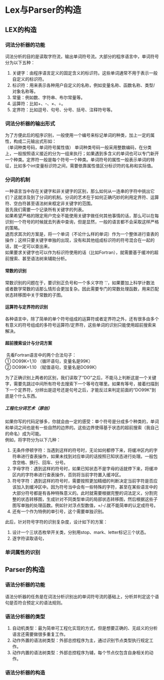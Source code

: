 # Lex与Parser的构造

## LEX的构造
### 词法分析器的功能
   词法分析的目的是读取字符流，输出单词符号流。大部分的程序语言中，单词符号分为以下五种：  
1.	关键字：由程序语言定义的固定含义的标识符。这些单词通常不用于表示一般自定义的标识符。  
2.	标识符：用来表示各种用户自定义的名称，例如变量名称、函数名称、类型/对象名称等。  
3.	常量：例如数、字符串、布尔常量等。  
4.	运算符：比如+、-、×、÷。  
5.	定界符：比如逗号、句号、分号、括号、注释符号等。  

### 词法分析器的输出形式
   为了方便此后的程序识别，一般使用一个编号来标记单词的种类，加上一定的属性，构成二元输出式形如：  
			（单词种类号码，单词符号属性值）
   单词种类号码一般采用整数编码，在分类上，一般按照语义接近的分为一组来执行；如果遇到多含义的单词也可以专门新开一个种类。定界符一般是每个符号一个种类。单词符号的属性一般表示单词的特征，比如多个int变量标识符之间，需要依靠属性值区分标识符的名称和实际值。  

### 分词的机制
   一种语言当中存在关键字和非关键字的区别，那么如何从一连串的字符中挑出它们？这就涉及到了分词的机制。分词的艺术在于如何正确巧妙的利用定界符、运算符、空白符甚至语法树来框定非关键字的范围。  
   首先我们需要一个记录所有关键字的列表。  
   如果希望严格的限定用户完全不能使用关键字做任何其他事情的话，那么可以在每识别一个符号的时候就去列表中查询，但是显然，一般的语言都不会采取这样严格的策略。  
   退而求其次的方案是，将一个单词（不论什么样的单词）作为一个整体进行查表的操作；这样只要关键字单独的出现，没有和其他组成标识符的符号混合在一起的话，就一定可以查出来。  
   如果要求关键字也可以作为标识符使用的话（比如Fortran），就需要基于缓冲的超前搜索、甚至语法树来辅助分析。  

#### 常数的识别
   常数识别的问题在于，要识别正负号和一个多义字符 '.'，如果要加上科学计数法或者数学常数的话那么情形会更加复杂。因此需要专门的常数处理函数，用来匹配状态转移图中关于常数的子图。  
#### 运算符与定界符的识别

   各种语言中，除了简单的单个符号组成的运算符或者定界符之外，还有很多由多个有意义的符号组成的多符号运算符/定界符，这些单词的识别只能使用超前搜索来解决。  

#### 超前搜索设计与分词方案

​	先看Fortran语言中的两个合法句子：  
① DO99K=1,10 （循环语句，变量名是99K）  
② DO99K=1.10 （赋值语句，变量名是DO99K）  

​	为了正确识别上两者的区别，我们读取了“DO”之后，不能马上判断这是一个关键字，需要先跳过中间所有符号去搜索下一个等号在哪里。如果有等号，接着扫描到下一个定界符，分辨出是逗号还是句号之后，才能反过来判定前面的“DO99K”到底是个什么东西。  

[^杂谈]: 不无恶意的揣度一下Fortran的设计方式，我严重怀疑他们是因为长度短的变量名称不够用才出此下策。用编译时的内存消耗来减少存储源代码的空间需求。这种语法设计对于观看的人来说无疑是非常不友好的。

##### 工程化分词艺术（原创）

​	如果你写的代码足够多，你就会由一定的感受：单个符号是分成多个种类的，单词和单词之间也是有一些自然的边界的。这些边界使得基于状态的超前搜索（我自己的命名）成为可能。  
​	例如，将字符分为以下几种：  
1. 无条件停顿字符：当遇到这样的符号时，无论如何都停下来，将缓冲区内的字符串进行查表操作，如果未找到对应单词的话按照已知状态进行处理。一般包含空格、换行、回车、分号。  
2. 字母字符：遇到这样的符号时，如果已知状态不是字母的话就停下来，将缓冲区内的字符串进行查表操作，否则将当前字符置入缓冲区。  
3. 符号字符：遇到这样的符号时，需要按照更加精细的判断决定当前字符是否应该加入到缓冲区中。因为符号当中会有一些特殊的字符，甚至在某些语言中的大部分符号都是有各种特殊意义的。此时就需要根据完整的词法定义，分割完整的状态转移图，生成针对不同类型单词的局部状态转移图，然后根据这些子图写单独的处理函数。例如针对浮点型数值，+/-/.就不能简单的认定成符号。  
4. 还有一个作为特例的单引号，这个需要单独识别。  

此后，针对符号字符的识别复杂度，设计如下的方案：  
1. 设计一个三状态枚举开关类，分别用stop、mark、letter标记三个状态。  
2. 逐字符读取语句，  

### 单词属性的识别

## Parser的构造
### 语法分析器的功能
语法分析器的任务是在词法分析识别出的单词符号流的基础上，分析并判定这个语句是否符合预定义的语法规则。

### 语法分析器的类型
1. 自动机类型：最为简单可工程化实现的方式，但是想要正确的、无歧义的分析语言还需要做很多重复工作。
2. 动作外置的语法树类型：外部总控程序为主，通过识别节点类型执行规定工作。
3. 动作内置的语法树类型：外部总控程序为辅，每个节点仅包含自身相关的动作。

### 语法分析器的构造

